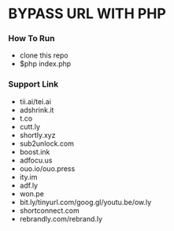 # BYPASS URL WITH PHP
### How To Run
* clone this repo
* $php index.php

### Support Link

* tii.ai/tei.ai
* adshrink.it
* t.co
* cutt.ly
* shortly.xyz
* sub2unlock.com
* boost.ink
* adfocu.us
* ouo.io/ouo.press
* ity.im
* adf.ly
* won.pe
* bit.ly/tinyurl.com/goog.gl/youtu.be/ow.ly
* shortconnect.com
* rebrandly.com/rebrand.ly
